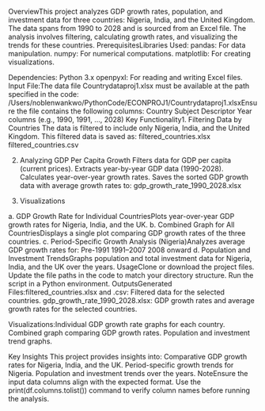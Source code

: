 OverviewThis project analyzes GDP growth rates, population, and investment data for three countries: Nigeria, India, and the United Kingdom. The data spans from 1990 to 2028 and is sourced from an Excel file. The analysis involves filtering, calculating growth rates, and visualizing the trends for these countries.
PrerequisitesLibraries Used:
pandas: For data manipulation.
numpy: For numerical computations.
matplotlib: For creating visualizations.

Dependencies:
Python 3.x
openpyxl: For reading and writing Excel files.
Input File:The data file Countrydataproj1.xlsx must be available at the path specified in the code:
/Users/noblenwankwo/PythonCode/ECONPROJ1/Countrydataproj1.xlsxEnsure the file contains the following columns:
Country
Subject Descriptor
Year columns (e.g., 1990, 1991, ..., 2028)
Key Functionality1. Filtering Data by Countries 
The data is filtered to include only Nigeria, India, and the United Kingdom. This filtered data is saved as:
filtered_countries.xlsx
filtered_countries.csv

2. Analyzing GDP Per Capita Growth Filters data for GDP per capita (current prices).
Extracts year-by-year GDP data (1990-2028).
Calculates year-over-year growth rates.
Saves the sorted GDP growth data with average growth rates to:
gdp_growth_rate_1990_2028.xlsx

3. Visualizations

a. GDP Growth Rate for Individual CountriesPlots year-over-year GDP growth rates for Nigeria, India, and the UK.
b. Combined Graph for All CountriesDisplays a single plot comparing GDP growth rates of the three countries.
c. Period-Specific Growth Analysis (Nigeria)Analyzes average GDP growth rates for:
Pre-1991
1991–2007
2008 onward
d. Population and Investment TrendsGraphs population and total investment data for Nigeria, India, and the UK over the years.
UsageClone or download the project files.
Update the file paths in the code to match your directory structure.
Run the script in a Python environment.
OutputsGenerated Files:filtered_countries.xlsx and .csv: Filtered data for the selected countries.
gdp_growth_rate_1990_2028.xlsx: GDP growth rates and average growth rates for the selected countries.

Visualizations:Individual GDP growth rate graphs for each country.
Combined graph comparing GDP growth rates.
Population and investment trend graphs.

Key Insights This project provides insights into:
Comparative GDP growth rates for Nigeria, India, and the UK.
Period-specific growth trends for Nigeria.
Population and investment trends over the years.
NoteEnsure the input data columns align with the expected format. Use the print(df.columns.tolist()) command to verify column names before running the analysis.

